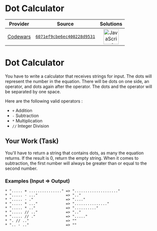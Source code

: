 [_metadata_:generated]: - "true"

# Dot Calculator

<!-- INFO TABLE BEGIN -->

| Provider                                        | Source                                                                               | Solutions                                                                                                                                                    |
| :---------------------------------------------: | :----------------------------------------------------------------------------------: | :----------------------------------------------------------------------------------------------------------------------------------------------------------: |
| [Codewars](../../../docs/providers/Codewars.md) | [`6071ef9cbe6ec400228d9531`](https://www.codewars.com/kata/6071ef9cbe6ec400228d9531) | [<img src="https://res.cloudinary.com/rascaltwo/image/upload/v1631924076/javascript_ehszr7.svg" alt="JavaScript" title="JavaScript" width="50" />](solve.js) |

<!-- INFO TABLE END -->

# Dot Calculator

You have to write a calculator that receives strings for input.
The dots will represent the number in the equation.
There will be dots on one side, an operator, and dots again after the operator.
The dots and the operator will be separated by one space.

Here are the following valid operators :

- `+` Addition
- `-` Subtraction
- `*` Multiplication
- `//` Integer Division


## Your Work (Task)

You'll have to return a string that contains dots, as many the equation returns.
If the result is 0, return the empty string.
When it comes to subtraction, the first number will always be greater than or equal to the second number.

### Examples (Input => Output)

```
* "..... + ..............." => "...................."
* "..... - ..."             => ".."
* "..... - ."               => "...."
* "..... * ..."             => "..............."
* "..... * .."              => ".........."
* "..... // .."             => ".."
* "..... // ."              => "....."
* ". // .."                 => ""
* ".. - .."                 => ""
```



